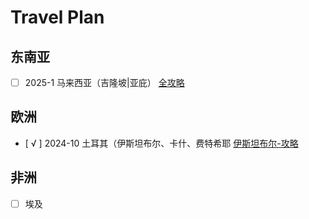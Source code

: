 # Travel Plan

## 东南亚
- [ ] 2025-1 马来西亚（吉隆坡|亚庇）
<a href="https://gitee.com/zhang-kai-rui/PersonalDoc/blob/master/Writerside/topics/personal/travel-tips/tips/2025-01%E9%A9%AC%E6%9D%A5%E8%A5%BF%E4%BA%9A.md">全攻略</a>

## 欧洲
- [ √ ] 2024-10 土耳其（伊斯坦布尔、卡什、费特希耶
<a href="https://gitee.com/zhang-kai-rui/PersonalDoc/blob/master/Writerside/topics/personal/travel-tips/tips/2024-10%E5%9C%9F%E8%80%B3%E5%85%B6.md">伊斯坦布尔-攻略</a>

## 非洲
- [ ] 埃及
